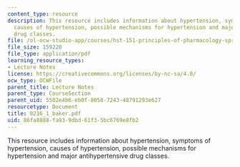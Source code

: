 ```yaml
---
content_type: resource
description: This resource includes information about hypertension, symptoms of hypertension,
  causes of hypertension, possible mechanisms for hypertension and major antihypertensive
  drug classes.
file: /ol-ocw-studio-app/courses/hst-151-principles-of-pharmacology-spring-2005/86fa8888fa939dbd61f35bc6769e8fb2_0216_1_baker.pdf
file_size: 159220
file_type: application/pdf
learning_resource_types:
- Lecture Notes
license: https://creativecommons.org/licenses/by-nc-sa/4.0/
ocw_type: OCWFile
parent_title: Lecture Notes
parent_type: CourseSection
parent_uid: 5502e4b6-eb0f-8058-7243-48791293e627
resourcetype: Document
title: 0216_1_baker.pdf
uid: 86fa8888-fa93-9dbd-61f3-5bc6769e8fb2
---
```

This resource includes information about hypertension, symptoms of hypertension, causes of hypertension, possible mechanisms for hypertension and major antihypertensive drug classes.